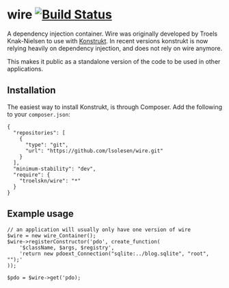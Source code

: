 wire [![Build Status](https://secure.travis-ci.org/lsolesen/wire.png?branch=master)](http://travis-ci.org/lsolesen/wire)
==

A dependency injection container. Wire was originally developed by Troels Knak-Nielsen to use with [Konstrukt](http://konstrukt.dk/). In recent versions konstrukt is now relying heavily on dependency injection, and does not rely on wire anymore.

This makes it public as a standalone version of the code to be used in other applications.

Installation
--

The easiest way to install Konstrukt, is through Composer. Add the following to your `composer.json`:

    {
      "repositories": [
        {
          "type": "git",
          "url": "https://github.com/lsolesen/wire.git"
        }
      ],
      "minimum-stability": "dev",
      "require": {
        "troelskn/wire": "*"
      }
    }

Example usage
--

	// an application will usually only have one version of wire
	$wire = new wire_Container();
	$wire->registerConstructor('pdo', create_function(
  		'$className, $args, $registry',
  		'return new pdoext_Connection("sqlite:../blog.sqlite", "root", "");'
	));

	$pdo = $wire->get('pdo);